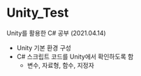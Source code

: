 # Unity_Test
Unity를 활용한 C# 공부
(2021.04.14)
- Unity 기본 환경 구성
- C# 스크립트 코드를 Unity에서 확인하도록 함 
    - 변수, 자료형, 함수, 지정자